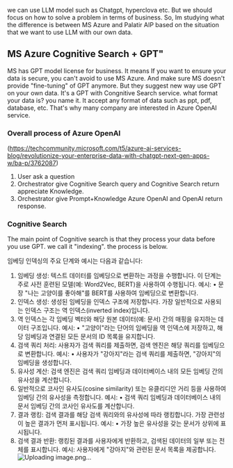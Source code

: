 we can use LLM model such as Chatgpt, hyperclova etc.
But we should focus on how to solve a problem in terms of business.
So, Im studying what the difference is between MS Azure and Palatir AIP based on the situation that we want to use LLM with our own data.

## MS Azure Cognitive Search + GPT"
MS has GPT model license for business. It means If you want to ensure your data is secure, you can't avoid to use MS Azure.
And make sure MS doesn't provide "fine-tuning" of GPT anymore. But they suggest new way use GPT on your own data.
It's a GPT with Congnitive Search service.
what format your data is? you name it. It accept any format of data such as ppt, pdf, database, etc.
That's why many company are interested in Azure OpenAI service.

### Overall process of Azure OpenAI
(https://techcommunity.microsoft.com/t5/azure-ai-services-blog/revolutionize-your-enterprise-data-with-chatgpt-next-gen-apps-w/ba-p/3762087)

1. User ask a question
2. Orchestrator give Cognitive Search query and Cognitive Search return appreciate Knowledge.
3. Orchestrator give Prompt+Knowledge Azure OpenAI and OpenAI return response.



### Cognitive Search
The main point of Cognitive search is that they process your data before you use GPT. we call it "indexing".
the process is below.


임베딩 인덱싱의 주요 단계와 예시는 다음과 같습니다:
1. 임베딩 생성: 텍스트 데이터를 임베딩으로 변환하는 과정을 수행합니다. 이 단계는 주로 사전 훈련된 모델(예: Word2Vec, BERT)을 사용하여 수행됩니다.
예시:
	• 문장 "나는 고양이를 좋아해"를 BERT를 사용하여 임베딩으로 변환합니다.
2. 인덱스 생성: 생성된 임베딩을 인덱스 구조에 저장합니다. 가장 일반적으로 사용되는 인덱스 구조는 역 인덱스(inverted index)입니다. 
3. 역 인덱스는 각 임베딩 벡터와 해당 원본 데이터(예: 문서) 간의 매핑을 유지하는 데이터 구조입니다.
예시:
	• "고양이"라는 단어의 임베딩을 역 인덱스에 저장하고, 해당 임베딩과 연결된 모든 문서의 ID 목록을 유지합니다.
4. 검색 쿼리 처리: 사용자가 검색 쿼리를 제출하면, 검색 엔진은 해당 쿼리를 임베딩으로 변환합니다.
예시:
	• 사용자가 "강아지"라는 검색 쿼리를 제출하면, "강아지"의 임베딩을 생성합니다.
5. 유사성 계산: 검색 엔진은 검색 쿼리 임베딩과 데이터베이스 내의 모든 임베딩 간의 유사성을 계산합니다. 
6. 일반적으로 코사인 유사도(cosine similarity) 또는 유클리디안 거리 등을 사용하여 임베딩 간의 유사성을 측정합니다.
예시:
	• 검색 쿼리 임베딩과 데이터베이스 내의 문서 임베딩 간의 코사인 유사도를 계산합니다.
7. 결과 랭킹: 검색 결과를 해당 검색 쿼리와의 유사성에 따라 랭킹합니다. 가장 관련성이 높은 결과가 먼저 표시됩니다.
예시:
	• 가장 높은 유사성을 갖는 문서가 상위에 표시됩니다.
8. 검색 결과 반환: 랭킹된 결과를 사용자에게 반환하고, 검색된 데이터의 일부 또는 전체를 표시합니다.
예시:
사용자에게 "강아지"와 관련된 문서 목록을 제공합니다.![Uploading image.png…]()



